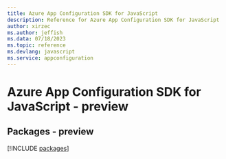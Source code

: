 ```yaml
---
title: Azure App Configuration SDK for JavaScript
description: Reference for Azure App Configuration SDK for JavaScript
author: xirzec
ms.author: jeffish
ms.data: 07/18/2023
ms.topic: reference
ms.devlang: javascript
ms.service: appconfiguration
---
```

# Azure App Configuration SDK for JavaScript - preview
## Packages - preview
[!INCLUDE [packages](app-configuration-index.md)]